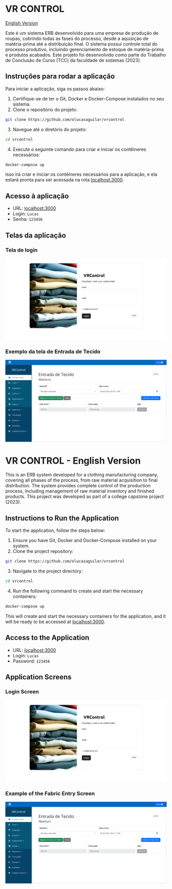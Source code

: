 # VR CONTROL

[English Version](#vr-control---english-version)

Este é um sistema ERB desenvolvido para uma empresa de produção de roupas, cobrindo todas as fases do processo, desde a aquisição de matéria-prima até a distribuição final. O sistema possui controle total do processo produtivo, incluindo gerenciamento de estoque de matéria-prima e produtos acabados. Este projeto foi desenvolvido como parte do Trabalho de Conclusão de Curso (TCC) da faculdade de sistemas (2023).

## Instruções para rodar a aplicação

Para iniciar a aplicação, siga os passos abaixo:

1. Certifique-se de ter o Git, Docker e Docker-Compose instalados no seu sistema.
2. Clone o repositório do projeto:

```bash
git clone https://github.com/olucasaguilar/vrcontrol
```

3. Navegue até o diretório do projeto:

```bash
cd vrcontrol
```

4. Execute o seguinte comando para criar e iniciar os contêineres necessários:

```bash
docker-compose up
```

Isso irá criar e iniciar os contêineres necessários para a aplicação, e ela estará pronta para ser acessada na rota [localhost:3000](http://localhost:3000).

## Acesso à aplicação

- URL: [localhost:3000](http://localhost:3000)
- Login: `Lucas`
- Senha: `123456`

## Telas da aplicação

### Tela de login
![Tela de login](app/assets/images/print1.png)

### Exemplo da tela de Entrada de Tecido
![Tela de Entrada de Tecido](app/assets/images/print2.png)

# VR CONTROL - English Version

This is an ERB system developed for a clothing manufacturing company, covering all phases of the process, from raw material acquisition to final distribution. The system provides complete control of the production process, including management of raw material inventory and finished products. This project was developed as part of a college capstone project (2023).

## Instructions to Run the Application

To start the application, follow the steps below:

1. Ensure you have Git, Docker and Docker-Compose installed on your system.
2. Clone the project repository:

```bash
git clone https://github.com/olucasaguilar/vrcontrol
```

3. Navigate to the project directory:

```bash
cd vrcontrol
```

4. Run the following command to create and start the necessary containers:

```bash
docker-compose up
```

This will create and start the necessary containers for the application, and it will be ready to be accessed at [localhost:3000](http://localhost:3000).

## Access to the Application

- URL: [localhost:3000](http://localhost:3000)
- Login: `Lucas`
- Password: `123456`

## Application Screens

### Login Screen
![Login Screen](app/assets/images/print1.png)

### Example of the Fabric Entry Screen
![Fabric Entry Screen](app/assets/images/print2.png)
